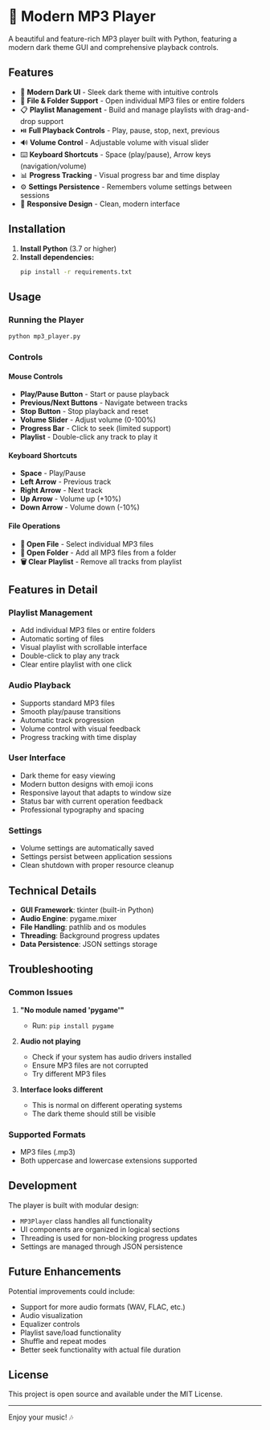 # 🎵 Modern MP3 Player

A beautiful and feature-rich MP3 player built with Python, featuring a modern dark theme GUI and comprehensive playback controls.

## Features

- 🎵 **Modern Dark UI** - Sleek dark theme with intuitive controls
- 📁 **File & Folder Support** - Open individual MP3 files or entire folders
- 📋 **Playlist Management** - Build and manage playlists with drag-and-drop support
- ⏯️ **Full Playback Controls** - Play, pause, stop, next, previous
- 🔊 **Volume Control** - Adjustable volume with visual slider
- ⌨️ **Keyboard Shortcuts** - Space (play/pause), Arrow keys (navigation/volume)
- 📊 **Progress Tracking** - Visual progress bar and time display
- ⚙️ **Settings Persistence** - Remembers volume settings between sessions
- 🎨 **Responsive Design** - Clean, modern interface

## Installation

1. **Install Python** (3.7 or higher)
2. **Install dependencies:**
   ```bash
   pip install -r requirements.txt
   ```

## Usage

### Running the Player

```bash
python mp3_player.py
```

### Controls

#### Mouse Controls
- **Play/Pause Button** - Start or pause playback
- **Previous/Next Buttons** - Navigate between tracks
- **Stop Button** - Stop playback and reset
- **Volume Slider** - Adjust volume (0-100%)
- **Progress Bar** - Click to seek (limited support)
- **Playlist** - Double-click any track to play it

#### Keyboard Shortcuts
- **Space** - Play/Pause
- **Left Arrow** - Previous track
- **Right Arrow** - Next track
- **Up Arrow** - Volume up (+10%)
- **Down Arrow** - Volume down (-10%)

#### File Operations
- **📁 Open File** - Select individual MP3 files
- **📂 Open Folder** - Add all MP3 files from a folder
- **🗑 Clear Playlist** - Remove all tracks from playlist

## Features in Detail

### Playlist Management
- Add individual MP3 files or entire folders
- Automatic sorting of files
- Visual playlist with scrollable interface
- Double-click to play any track
- Clear entire playlist with one click

### Audio Playback
- Supports standard MP3 files
- Smooth play/pause transitions
- Automatic track progression
- Volume control with visual feedback
- Progress tracking with time display

### User Interface
- Dark theme for easy viewing
- Modern button designs with emoji icons
- Responsive layout that adapts to window size
- Status bar with current operation feedback
- Professional typography and spacing

### Settings
- Volume settings are automatically saved
- Settings persist between application sessions
- Clean shutdown with proper resource cleanup

## Technical Details

- **GUI Framework**: tkinter (built-in Python)
- **Audio Engine**: pygame.mixer
- **File Handling**: pathlib and os modules
- **Threading**: Background progress updates
- **Data Persistence**: JSON settings storage

## Troubleshooting

### Common Issues

1. **"No module named 'pygame'"**
   - Run: `pip install pygame`

2. **Audio not playing**
   - Check if your system has audio drivers installed
   - Ensure MP3 files are not corrupted
   - Try different MP3 files

3. **Interface looks different**
   - This is normal on different operating systems
   - The dark theme should still be visible

### Supported Formats
- MP3 files (.mp3)
- Both uppercase and lowercase extensions supported

## Development

The player is built with modular design:
- `MP3Player` class handles all functionality
- UI components are organized in logical sections
- Threading is used for non-blocking progress updates
- Settings are managed through JSON persistence

## Future Enhancements

Potential improvements could include:
- Support for more audio formats (WAV, FLAC, etc.)
- Audio visualization
- Equalizer controls
- Playlist save/load functionality
- Shuffle and repeat modes
- Better seek functionality with actual file duration

## License

This project is open source and available under the MIT License.

---

Enjoy your music! 🎶
